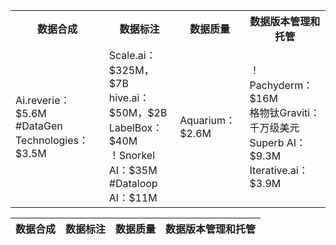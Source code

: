 <table>
   <tr>
      <th>数据合成</th>
      <th>数据标注</th>
      <th>数据质量</th>
      <th>数据版本管理和托管</th>
   </tr>
   <tr>
      <td>
         Ai.reverie：$5.6M  <br> 
         #DataGen Technologies：$3.5M
      </td>
      <td>
            Scale.ai：$325M，$7B <br> 
            hive.ai：$50M，$2B  <br> 
            LabelBox：$40M <br> 
            ！Snorkel AI：$35M <br> 
            #Dataloop AI：$11M <br> 
      </td>
      <td>
            Aquarium：$2.6M
      </td>
      <td>
            ！Pachyderm：$16M <br>
            格物钛Graviti：千万级美元 <br>
            Superb AI： $9.3M <br>
            Iterative.ai：$3.9M <br>
      </td>
   </tr>

</table>


|数据合成|数据标注|数据质量|数据版本管理和托管|
|-----|-----|------|------|
